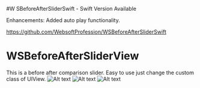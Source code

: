 #W SBeforeAfterSliderSwift - Swift Version Available

Enhancements: Added auto play functionality.

https://github.com/WebsoftProfession/WSBeforeAfterSliderSwift


# WSBeforeAfterSliderView
This is a before after comparison slider. Easy to use just change the custom class of UIView.
![Alt text](https://github.com/WebsoftProfession/WSBeforeAfterSliderView/blob/master/WSBeforeAfter1.png?raw=true "Optional Title")
![Alt text](https://github.com/WebsoftProfession/WSBeforeAfterSliderView/blob/master/WSBeforeAfter2.png?raw=true "Optional Title")
![Alt text](https://github.com/WebsoftProfession/WSBeforeAfterSliderView/blob/master/WSBeforeAfter3.png?raw=true "Optional Title")
